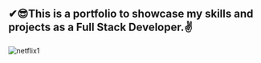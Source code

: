 ## ✔😎This is a portfolio to showcase my skills and projects as a Full Stack Developer.✌

![netflix1](https://user-images.githubusercontent.com/76589507/114227230-54af9480-9992-11eb-971e-7679e1a73229.gif)

